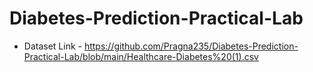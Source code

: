 # Diabetes-Prediction-Practical-Lab

* Dataset Link - https://github.com/Pragna235/Diabetes-Prediction-Practical-Lab/blob/main/Healthcare-Diabetes%20(1).csv
